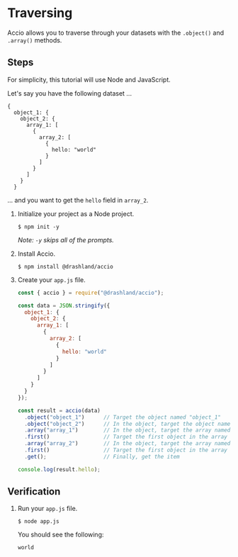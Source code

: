 # Traversing

Accio allows you to traverse through your datasets with the `.object()` and `.array()` methods.

## Steps

For simplicity, this tutorial will use Node and JavaScript.

Let's say you have the following dataset ...

```
{
  object_1: {
    object_2: {
      array_1: [
        {
          array_2: [
            {
              hello: "world"
            }
          ]
        }
      ]
    }
  }
```

... and you want to get the `hello` field in `array_2`.

1. Initialize your project as a Node project.

    ```
    $ npm init -y
    ```

    _Note: `-y` skips all of the prompts._

2. Install Accio.

    ```
    $ npm install @drashland/accio
    ```

4. Create your `app.js` file.

    ```javascript
    const { accio } = require("@drashland/accio");

    const data = JSON.stringify({
      object_1: {
        object_2: {
          array_1: [
            {
              array_2: [
                {
                  hello: "world"
                }
              ]
            }
          ]
        }
      }
    });
    
    const result = accio(data)
      .object("object_1")      // Target the object named "object_1"
      .object("object_2")      // In the object, target the object named "object_2"
      .array("array_1")        // In the object, target the array named "array_1"
      .first()                 // Target the first object in the array
      .array("array_2")        // In the object, target the array named "array_2"
      .first()                 // Target the first object in the array
      .get();                  // Finally, get the item

    console.log(result.hello);
    ```

## Verification

1. Run your `app.js` file.

    ```
    $ node app.js
    ```

    You should see the following:

    ```
    world
    ```
